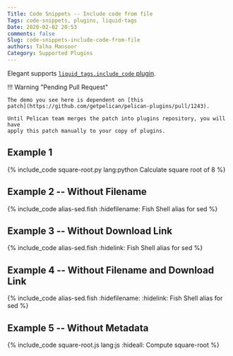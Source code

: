 ```yaml
---
Title: Code Snippets -- Include code from file
Tags: code-snippets, plugins, liquid-tags
Date: 2020-02-02 20:53
comments: false
Slug: code-snippets-include-code-from-file
authors: Talha Mansoor
Category: Supported Plugins
---
```


Elegant supports [`liquid_tags.include_code` plugin](https://github.com/getpelican/pelican-plugins/tree/master/liquid_tags#include-code).

<!-- TODO: remove this warning after https://github.com/getpelican/pelican-plugins/pull/1243 is merged -->

!!! Warning "Pending Pull Request"

    The demo you see here is dependent on [this
    patch](https://github.com/getpelican/pelican-plugins/pull/1243).

    Until Pelican team merges the patch into plugins repository, you will have
    apply this patch manually to your copy of plugins.

## Example 1

{% include_code square-root.py lang:python Calculate square root of 8 %}<!-- yaspeller ignore -->

## Example 2 -- Without Filename

{% include_code alias-sed.fish :hidefilename: Fish Shell alias for sed %}<!-- yaspeller ignore -->

## Example 3 -- Without Download Link

{% include_code alias-sed.fish :hidelink: Fish Shell alias for sed %}<!-- yaspeller ignore -->

## Example 4 -- Without Filename and Download Link

{% include_code alias-sed.fish :hidefilename: :hidelink: Fish Shell alias for sed %}<!-- yaspeller ignore -->

## Example 5 -- Without Metadata

{% include_code square-root.js lang:js :hideall: Compute square-root %}<!-- yaspeller ignore -->
